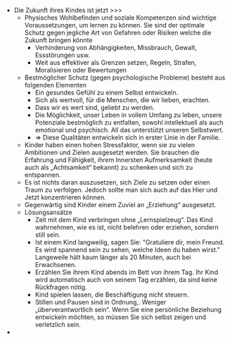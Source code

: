 - Die Zukunft ihres Kindes ist jetzt >>>
    - Physisches Wohlbefinden und soziale Kompetenzen sind wichtige Voraussetzungen, um lernen zu können. Sie sind der optimale Schutz gegen jegliche Art von Gefahren oder Risiken welche die Zukunft bringen könnte
        - Verhinderung von Abhängigkeiten, Missbrauch, Gewalt, Essstörungen usw.
        - Weit aus effektiver als Grenzen setzen, Regeln, Strafen, Moralisieren oder Bewertungen
    - Bestmöglicher Schutz (gegen psychologische Probleme) besteht aus folgenden Elementen
        - Ein gesundes Gefühl zu einem Selbst entwickeln.
        - Sich als wertvoll, für die Menschen, die wir lieben, erachten. 
        - Dass wir es wert sind, geliebt zu werden.
        - Die Möglichkeit, unser Leben in vollem Umfang zu leben, unsere Potenziale bestmöglich zu entfalten, sowohl intellektuell als auch emotional und psychisch. All das unterstützt unseren Selbstwert.
        - ⇒ Diese Qualitäten entwickeln sich in erster Linie in der Familie.
    - Kinder haben einen hohen Stressfaktor, wenn sie zu vielen Ambitionen und Zielen ausgesetzt werden. Sie brauchen die Erfahrung und Fähigkeit, ihrem Innersten Aufmerksamkeit (heute auch als „Achtsamkeit“ bekannt) zu schenken und sich zu entspannen.
    - Es ist nichts daran auszusetzen, sich Ziele zu setzen oder einen Traum zu verfolgen. Jedoch sollte man sich auch auf das Hier und Jetzt konzentrieren können.
    - Gegenwärtig sind Kinder einem Zuviel an „Erziehung“ ausgesetzt.
    - Lösungsansätze
        - Zeit mit dem Kind verbringen ohne „Lernspielzeug“. Das Kind wahrnehmen, wie es ist, nicht belehren oder erziehen, sondern still sein. 
        - Ist einem Kind langweilig, sagen Sie: "Gratuliere dir, mein Freund. Es wird spannend sein zu sehen, welche Ideen du haben wirst." Langeweile hält kaum länger als 20 Minuten, auch bei Erwachsenen.
        - Erzählen Sie ihrem Kind abends im Bett von ihrem Tag. Ihr Kind wird automatisch auch von seinem Tag erzählen, da sind keine Rückfragen nötig.
        - Kind spielen lassen, die Beschäftigung nicht steuern.
        - Stillen und Pausen sind in Ordnung,. Weniger „überverantwortlich sein“. Wenn Sie eine persönliche Beziehung entwickeln möchten, so müssen Sie sich selbst zeigen und verletzlich sein.
- 
